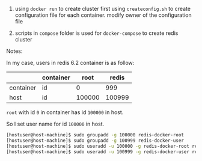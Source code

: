 
1. using `docker run` to create cluster
first using `createconfig.sh` to create configuration file for each container. modify owner of the configuration file

2. scripts in `compose` folder is used for `docker-compose` to create redis cluster

Notes:

In my case, users in redis 6.2 container is as follow:

| | container | root | redis |
| -- | -- | -- | -- |
| container | id| 0 | 999 |
| host | id | 100000 | 100999 |

`root` with id `0` in container has id `100000` in host.

So I set user name for id `100000` in host.

```bash
[hostuser@host-machine]$ sudo groupadd -g 100000 redis-docker-root
[hostuser@host-machine]$ sudo groupadd -g 100999 redis-docker-user
[hostuser@host-machine]$ sudo useradd -u 100000 -g redis-docker-root redis-docker-root
[hostuser@host-machine]$ sudo useradd -u 100999 -g redis-docker-user redis-docker-user
```
